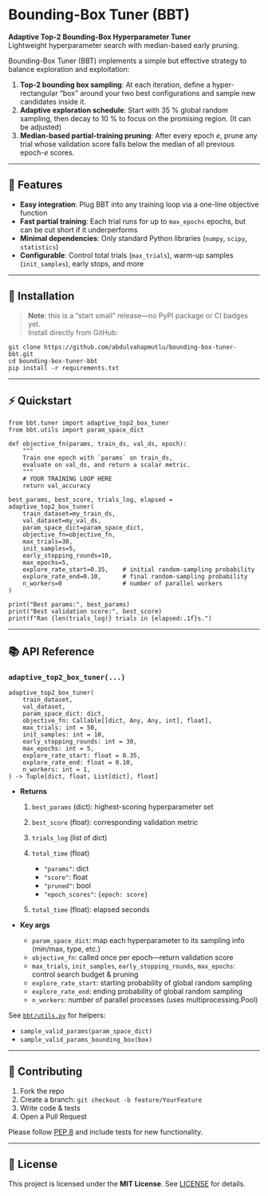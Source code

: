 # Bounding-Box Tuner (BBT)

**Adaptive Top-2 Bounding-Box Hyperparameter Tuner**  
Lightweight hyperparameter search with median-based early pruning.

Bounding-Box Tuner (BBT) implements a simple but effective strategy to balance exploration and exploitation:

1. **Top-2 bounding box sampling**: At each iteration, define a hyper-rectangular “box” around your two best configurations and sample new candidates inside it.  
2. **Adaptive exploration schedule**: Start with 35 % global random sampling, then decay to 10 % to focus on the promising region.  (It can be adjusted)
3. **Median-based partial-training pruning**: After every epoch _e_, prune any trial whose validation score falls below the median of all previous epoch-_e_ scores.

---

## 🚀 Features

- **Easy integration**: Plug BBT into any training loop via a one-line objective function  
- **Fast partial training**: Each trial runs for up to `max_epochs` epochs, but can be cut short if it underperforms  
- **Minimal dependencies**: Only standard Python libraries (`numpy`, `scipy`, `statistics`)  
- **Configurable**: Control total trials (`max_trials`), warm-up samples (`init_samples`), early stops, and more

---

## 🔧 Installation

> **Note**: this is a “start small” release—no PyPI package or CI badges yet.  
> Install directly from GitHub:

```
git clone https://github.com/abdulvahapmutlu/bounding-box-tuner-bbt.git
cd bounding-box-tuner-bbt
pip install -r requirements.txt
````

---

## ⚡ Quickstart

```
from bbt.tuner import adaptive_top2_box_tuner
from bbt.utils import param_space_dict

def objective_fn(params, train_ds, val_ds, epoch):
    """
    Train one epoch with `params` on train_ds,
    evaluate on val_ds, and return a scalar metric.
    """
    # YOUR TRAINING LOOP HERE
    return val_accuracy

best_params, best_score, trials_log, elapsed = adaptive_top2_box_tuner(
    train_dataset=my_train_ds,
    val_dataset=my_val_ds,
    param_space_dict=param_space_dict,
    objective_fn=objective_fn,
    max_trials=30,
    init_samples=5,
    early_stopping_rounds=10,
    max_epochs=5,
    explore_rate_start=0.35,    # initial random-sampling probability
    explore_rate_end=0.10,      # final random-sampling probability
    n_workers=0                 # number of parallel workers
)

print("Best params:", best_params)
print("Best validation score:", best_score)
print(f"Ran {len(trials_log)} trials in {elapsed:.1f}s.")

```

---

## 📚 API Reference

### `adaptive_top2_box_tuner(...)`

```
adaptive_top2_box_tuner(
    train_dataset,
    val_dataset,
    param_space_dict: dict,
    objective_fn: Callable[[dict, Any, Any, int], float],
    max_trials: int = 50,
    init_samples: int = 10,
    early_stopping_rounds: int = 30,
    max_epochs: int = 5,
    explore_rate_start: float = 0.35,
    explore_rate_end: float = 0.10,
    n_workers: int = 1,
) -> Tuple[dict, float, List[dict], float]
```

* **Returns**

  1. `best_params` (dict): highest-scoring hyperparameter set
  2. `best_score` (float): corresponding validation metric
  3. `trials_log` (list of dict)
  4. `total_time` (float)

     * `"params"`: dict
     * `"score"`: float
     * `"pruned"`: bool
     * `"epoch_scores"`: `{epoch: score}`
  5. `total_time` (float): elapsed seconds

* **Key args**

  * `param_space_dict`: map each hyperparameter to its sampling info (min/max, type, etc.)
  * `objective_fn`: called once per epoch—return validation score
  * `max_trials`, `init_samples`, `early_stopping_rounds`, `max_epochs`: control search budget & pruning
  * `explore_rate_start`: starting probability of global random sampling
  * `explore_rate_end`: ending probability of global random sampling
  * `n_workers`: number of parallel processes (uses multiprocessing.Pool)

See [`bbt/utils.py`](bbt/utils.py) for helpers:

* `sample_valid_params(param_space_dict)`
* `sample_valid_params_bounding_box(box)`

---


## 🙌 Contributing

1. Fork the repo
2. Create a branch: `git checkout -b feature/YourFeature`
3. Write code & tests
4. Open a Pull Request

Please follow [PEP 8](https://www.python.org/dev/peps/pep-0008/) and include tests for new functionality.

---

## 📄 License

This project is licensed under the **MIT License**. See [LICENSE](LICENSE) for details.

